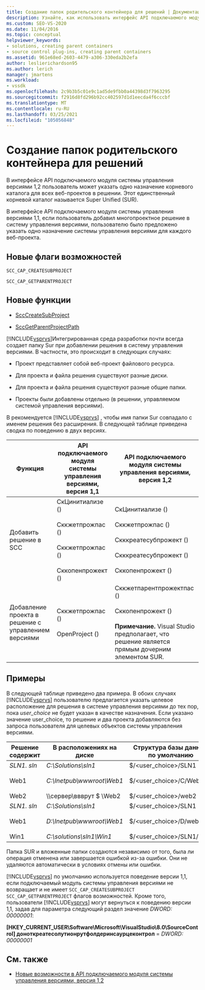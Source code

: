 ```yaml
---
title: Создание папок родительского контейнера для решений | Документация Майкрософт
description: Узнайте, как использовать интерфейс API подключаемого модуля системы управления версиями 1,2, чтобы указать одно назначение корневого каталога для всех веб-проектов в решении.
ms.custom: SEO-VS-2020
ms.date: 11/04/2016
ms.topic: conceptual
helpviewer_keywords:
- solutions, creating parent containers
- source control plug-ins, creating parent containers
ms.assetid: 961e68ed-2603-4479-a306-330eda2b2efa
author: leslierichardson95
ms.author: lerich
manager: jmartens
ms.workload:
- vssdk
ms.openlocfilehash: 2c9b3b5c01e9c1ad5de9fbb0a44398d3f7963295
ms.sourcegitcommit: f2916d8fd296b92cc402597d1d1eecda4f6cccbf
ms.translationtype: MT
ms.contentlocale: ru-RU
ms.lasthandoff: 03/25/2021
ms.locfileid: "105056848"
---
```

# <a name="create-parent-container-folders-for-solutions"></a>Создание папок родительского контейнера для решений
В интерфейсе API подключаемого модуля системы управления версиями 1,2 пользователь может указать одно назначение корневого каталога для всех веб-проектов в решении. Этот единственный корневой каталог называется Super Unified (SUR).

 В интерфейсе API подключаемого модуля системы управления версиями 1,1, если пользователь добавил многопроектное решение в систему управления версиями, пользователю было предложено указать одно назначение системы управления версиями для каждого веб-проекта.

## <a name="new-capability-flags"></a>Новые флаги возможностей
 `SCC_CAP_CREATESUBPROJECT`

 `SCC_CAP_GETPARENTPROJECT`

## <a name="new-functions"></a>Новые функции
- [SccCreateSubProject](../../extensibility/scccreatesubproject-function.md)

- [SccGetParentProjectPath](../../extensibility/sccgetparentprojectpath-function.md)

 [!INCLUDE[vsprvs](../../code-quality/includes/vsprvs_md.md)]Интегрированная среда разработки почти всегда создает папку Sur при добавлении решения в систему управления версиями. В частности, это происходит в следующих случаях:

- Проект представляет собой веб-проект файлового ресурса.

- Для проекта и файла решения существуют разные диски.

- Для проекта и файла решения существуют разные общие папки.

- Проекты были добавлены отдельно (в решении, управляемом системой управления версиями).

В рекомендуется [!INCLUDE[vsprvs](../../code-quality/includes/vsprvs_md.md)] , чтобы имя папки Sur совпадало с именем решения без расширения. В следующей таблице приведена сводка по поведению в двух версиях.

|Функция|API подключаемого модуля системы управления версиями, версия 1,1|API подключаемого модуля системы управления версиями, версия 1,2|
|-------------| - | - |
|Добавить решение в SCC|СкЦинитиализе ()<br /><br /> Сккжетпрожпас ()<br /><br /> Сккжетпрожпас ()<br /><br /> Сккопенпрожект ()|СкЦинитиализе ()<br /><br /> Сккжетпрожпас ()<br /><br /> Скккреатесубпрожект ()<br /><br /> Скккреатесубпрожект ()<br /><br /> Сккопенпрожект ()|
|Добавление проекта в решение с управлением версиями|Сккжетпрожпас ()<br /><br /> OpenProject ()|Сккжетпарентпрожектпас ()<br /><br /> Сккопенпрожект ()<br /><br />  **Примечание.**  Visual Studio предполагает, что решение является прямым дочерним элементом SUR.|

## <a name="examples"></a>Примеры
 В следующей таблице приведено два примера. В обоих случаях [!INCLUDE[vsprvs](../../code-quality/includes/vsprvs_md.md)] пользователю предлагается указать целевое расположение для решения в системе управления версиями до тех пор, пока  *user_choice* не будет указан в качестве назначения. Если указано значение user_choice, то решение и два проекта добавляются без запроса пользователя для целевых объектов системы управления версиями.

|Решение содержит|В расположениях на диске|Структура базы данных по умолчанию|
|-----------------------|-----------------------|--------------------------------|
|*SLN1. sln*<br /><br /> Web1<br /><br /> Web2|*C:\Solutions\sln1*<br /><br /> *C:\Inetpub\wwwroot\Web1*<br /><br /> \\\сервер\ввврут $ \Web2|$/<user_choice>/SLN1<br /><br /> $/<user_choice>/C/Web1<br /><br /> $/<user_choice>/web2|
|*SLN1. sln*<br /><br /> Web1<br /><br /> Win1|*C:\Solutions\sln1*<br /><br /> *D:\Inetpub\wwwroot\Web1*<br /><br /> *C:\solutions\sln1\Win1*|$/<user_choice>/SLN1<br /><br /> $/<user_choice>/D/web1<br /><br /> $/<user_choice>/SLN1/win1|

 Папка SUR и вложенные папки создаются независимо от того, была ли операция отменена или завершается ошибкой из-за ошибки. Они не удаляются автоматически в условиях отмены или ошибки.

 [!INCLUDE[vsprvs](../../code-quality/includes/vsprvs_md.md)] по умолчанию используется поведение версии 1,1, если подключаемый модуль системы управления версиями не возвращает и не имеет `SCC_CAP_CREATESUBPROJECT` `SCC_CAP_GETPARENTPROJECT` флагов возможностей. Кроме того, пользователи [!INCLUDE[vsprvs](../../code-quality/includes/vsprvs_md.md)] могут вернуться к поведению версии 1,1, задав для параметра следующий раздел значение *DWORD: 00000001*:

 **[HKEY_CURRENT_USER\Software\Microsoft\VisualStudio\8.0\SourceControl] доноткреатесолутионрутфолдеринсаурцеконтрол**  =  *DWORD: 00000001*

## <a name="see-also"></a>См. также
- [Новые возможности в API подключаемого модуля системы управления версиями, версия 1,2](../../extensibility/internals/what-s-new-in-the-source-control-plug-in-api-version-1-2.md)
